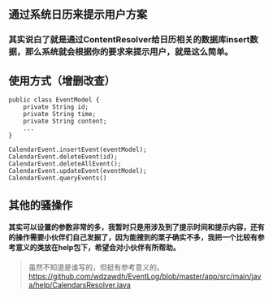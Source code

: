 ## **通过系统日历来提示用户方案**
### 其实说白了就是通过ContentResolver给日历相关的数据库insert数据，那么系统就会根据你的要求来提示用户，就是这么简单。
## 使用方式（增删改查）
```
public class EventModel {
    private String id;
    private String time;
    private String content;
    ...
}

CalendarEvent.insertEvent(eventModel);
CalendarEvent.deleteEvent(id);
CalendarEvent.deleteAllEvent();
CalendarEvent.updateEvent(eventModel);
CalendarEvent.queryEvents()
```
## 其他的骚操作
#### 其实可以设置的参数非常的多，我暂时只是用涉及到了提示时间和提示内容，还有的操作需要小伙伴们自己发掘了，因为能搜到的栗子确实不多，我把一个比较有参考意义的类放在help包下，希望会对小伙伴有所帮助。
>虽然不知道是谁写的，但挺有参考意义的。 https://github.com/wdzawdh/EventLog/blob/master/app/src/main/java/help/CalendarsResolver.java

